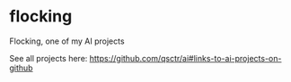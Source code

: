 # flocking

Flocking, one of my AI projects

See all projects here: https://github.com/qsctr/ai#links-to-ai-projects-on-github
